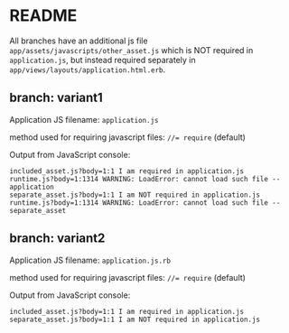# README

All branches have an additional js file `app/assets/javascripts/other_asset.js` which is NOT required in `application.js`, but instead required separately in `app/views/layouts/application.html.erb`.

## branch: variant1
Application JS filename: `application.js`

method used for requiring javascript files: `//= require` (default)

Output from JavaScript console: 
```
included_asset.js?body=1:1 I am required in application.js
runtime.js?body=1:1314 WARNING: LoadError: cannot load such file -- application
separate_asset.js?body=1:1 I am NOT required in application.js
runtime.js?body=1:1314 WARNING: LoadError: cannot load such file -- separate_asset
```

## branch: variant2
Application JS filename: `application.js.rb`

method used for requiring javascript files: `//= require` (default)

Output from JavaScript console: 
```
included_asset.js?body=1:1 I am required in application.js
separate_asset.js?body=1:1 I am NOT required in application.js
```
